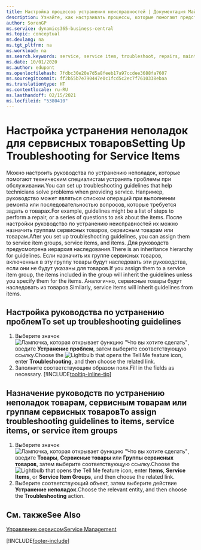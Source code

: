 ```yaml
---
title: Настройка процессов устранения неисправностей | Документация Майкрософт
description: Узнайте, как настраивать процессы, которые помогают представителям по сервисному обслуживанию выявлять и устранять неполадки в сервисных товарах.
author: SorenGP
ms.service: dynamics365-business-central
ms.topic: conceptual
ms.devlang: na
ms.tgt_pltfrm: na
ms.workload: na
ms.search.keywords: service, service item, troubleshoot, repairs, maintenance
ms.date: 10/01/2020
ms.author: edupont
ms.openlocfilehash: 7fdbc30e20e7d5a8feeb17a97ccdee3688fa7607
ms.sourcegitcommit: ff2b55b7e790447e0c1fcd5c2ec7f7610338ebaa
ms.translationtype: HT
ms.contentlocale: ru-RU
ms.lasthandoff: 02/15/2021
ms.locfileid: "5380410"
---
```

# <a name="setting-up-troubleshooting-for-service-items"></a><span data-ttu-id="2a4db-103">Настройка устранения неполадок для сервисных товаров</span><span class="sxs-lookup"><span data-stu-id="2a4db-103">Setting Up Troubleshooting for Service Items</span></span>
<span data-ttu-id="2a4db-104">Можно настроить руководства по устранению неполадок, которые помогают техническим специалистам устранять проблемы при обслуживании.</span><span class="sxs-lookup"><span data-stu-id="2a4db-104">You can set up troubleshooting guidelines that help technicians solve problems when providing service.</span></span> <span data-ttu-id="2a4db-105">Например, руководство может являться списком операций при выполнении ремонта или последовательностью вопросов, которые требуется задать о товарах.</span><span class="sxs-lookup"><span data-stu-id="2a4db-105">For example, guidelines might be a list of steps to perform a repair, or a series of questions to ask about the items.</span></span> <span data-ttu-id="2a4db-106">После настройки руководство по устранению неисправностей их можно назначить группам сервисных товаров, сервисным товарам или товарам.</span><span class="sxs-lookup"><span data-stu-id="2a4db-106">After you set up troubleshooting guidelines, you can assign them to service item groups, service items, and items.</span></span> <span data-ttu-id="2a4db-107">Для руководств предусмотрена иерархия наследования.</span><span class="sxs-lookup"><span data-stu-id="2a4db-107">There is an inheritance hierarchy for guidelines.</span></span> <span data-ttu-id="2a4db-108">Если назначить их группе сервисных товаров, включенных в эту группу товары будут наследовать эти руководства, если они не будут указаны для товаров.</span><span class="sxs-lookup"><span data-stu-id="2a4db-108">If you assign them to a service item group, the items included in the group will inherit the guidelines unless you specify them for the items.</span></span> <span data-ttu-id="2a4db-109">Аналогично, сервисные товары будут наследовать из товаров.</span><span class="sxs-lookup"><span data-stu-id="2a4db-109">Similarly, service items will inherit guidelines from items.</span></span>  

## <a name="to-set-up-troubleshooting-guidelines"></a><span data-ttu-id="2a4db-110">Настройка руководства по устранению проблем</span><span class="sxs-lookup"><span data-stu-id="2a4db-110">To set up troubleshooting guidelines</span></span>
1. <span data-ttu-id="2a4db-111">Выберите значок ![Лампочка, которая открывает функцию "Что вы хотите сделать"](media/ui-search/search_small.png "Что вы хотите сделать"), введите **Устранение проблем**, затем выберите соответствующую ссылку.</span><span class="sxs-lookup"><span data-stu-id="2a4db-111">Choose the ![Lightbulb that opens the Tell Me feature](media/ui-search/search_small.png "Tell me what you want to do") icon, enter **Troubleshooting**, and then choose the related link.</span></span>  
2. <span data-ttu-id="2a4db-112">Заполните соответствующим образом поля.</span><span class="sxs-lookup"><span data-stu-id="2a4db-112">Fill in the fields as necessary.</span></span> [!INCLUDE[tooltip-inline-tip](includes/tooltip-inline-tip_md.md)]  

## <a name="to-assign-troubleshooting-guidelines-to-items-service-items-or-service-item-groups"></a><span data-ttu-id="2a4db-113">Назначение руководств по устранению неполадок товарам, сервисным товарам или группам сервисных товаров</span><span class="sxs-lookup"><span data-stu-id="2a4db-113">To assign troubleshooting guidelines to items, service items, or service item groups</span></span>
1. <span data-ttu-id="2a4db-114">Выберите значок ![Лампочка, которая открывает функцию "Что вы хотите сделать"](media/ui-search/search_small.png "Что вы хотите сделать"), введите **Товары**, **Сервисные товары** или **Группы сервисных товаров**, затем выберите соответствующую ссылку.</span><span class="sxs-lookup"><span data-stu-id="2a4db-114">Choose the ![Lightbulb that opens the Tell Me feature](media/ui-search/search_small.png "Tell me what you want to do") icon, enter **Items**, **Service Items**, or **Service Item Groups**, and then choose the related link.</span></span>  
2. <span data-ttu-id="2a4db-115">Выберите соответствующий объект, затем выберите действие **Устранение неполадок**.</span><span class="sxs-lookup"><span data-stu-id="2a4db-115">Choose the relevant entity, and then choose the **Troubleshooting** action.</span></span>  

## <a name="see-also"></a><span data-ttu-id="2a4db-116">См. также</span><span class="sxs-lookup"><span data-stu-id="2a4db-116">See Also</span></span>
[<span data-ttu-id="2a4db-117">Управление сервисом</span><span class="sxs-lookup"><span data-stu-id="2a4db-117">Service Management</span></span>](service-service.md)

[!INCLUDE[footer-include](includes/footer-banner.md)]